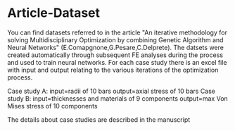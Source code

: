 # Article-Dataset

You can find datasets referred to in the article "An iterative methodology for solving Multidisciplinary Optimization by combining Genetic Algorithm and Neural Networks" (E.Comapgnone,G.Pesare,C.Delprete). The datsets were created automatically through subsequent FE analyses during the process and used to train neural networks. For each case study there is an excel file with input and output relating to the various iterations of the optimization process.

Case study A: input=radii of 10 bars output=axial stress of 10 bars Case study B: input=thicknesses and materials of 9 components output=max Von Mises stress of 10 components

The details about case studies are described in the manuscript
